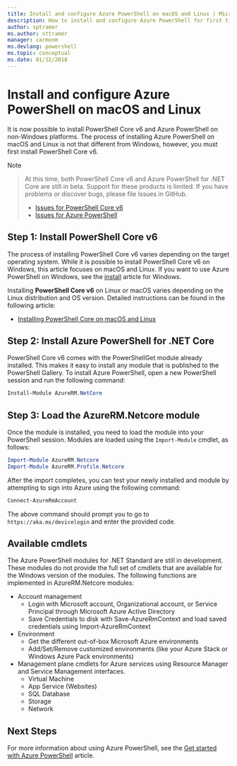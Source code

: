 ```yaml
---
title: Install and configure Azure PowerShell on macOS and Linux | Microsoft Docs
description: How to install and configure Azure PowerShell for first time use on macOS and Linux.
author: sptramer
ms.author: sttramer
manager: carmonm
ms.devlang: powershell
ms.topic: conceptual
ms.date: 01/12/2018
---
```

# Install and configure Azure PowerShell on macOS and Linux

It is now possible to install PowerShell Core v6 and Azure PowerShell on non-Windows platforms.
The process of installing Azure PowerShell on macOS and Linux is not that different from Windows,
however, you must first install PowerShell Core v6.

> [!NOTE]

> At this time, both PowerShell Core v6 and Azure PowerShell for .NET Core are still in beta.
> Support for these products is limited. If you have problems or discover bugs, please file Issues
> in GitHub.
>
> * [Issues for PowerShell Core v6](https://github.com/PowerShell/PowerShell/issues)
> * [Issues for Azure PowerShell](https://github.com/azure/azure-docs-powershell/issues)

## Step 1: Install PowerShell Core v6

The process of installing PowerShell Core v6 varies depending on the target operating system.
While it is possible to install PowerShell Core v6 on Windows, this article focuses on macOS and
Linux. If you want to use Azure PowerShell on Windows, see the [install](./install-azurerm-ps.md)
article for Windows.

Installing **PowerShell Core v6** on Linux or macOS varies depending on the Linux distribution and OS version.
Detailed instructions can be found in the following article:

- [Installing PowerShell Core on macOS and Linux](/powershell/scripting/setup/installing-powershell-core-on-macos-and-linux)

## Step 2: Install Azure PowerShell for .NET Core

PowerShell Core v6 comes with the PowerShellGet module already installed. This makes it easy to
install any module that is published to the PowerShell Gallery. To install Azure PowerShell, open a
new PowerShell session and run the following command:

```powershell
Install-Module AzureRM.NetCore
```

## Step 3: Load the AzureRM.Netcore module

Once the module is installed, you need to load the module into your PowerShell session. Modules are
loaded using the `Import-Module` cmdlet, as follows:

```powershell
Import-Module AzureRM.Netcore
Import-Module AzureRM.Profile.Netcore
```

After the import completes, you can test your newly installed and module by attempting to sign into
Azure using the following command:

```powershell
Connect-AzureRmAccount
```

The above command should prompt you to go to `https://aka.ms/devicelogin` and enter the
provided code.

## Available cmdlets

The Azure PowerShell modules for .NET Standard are still in development. These modules do not
provide the full set of cmdlets that are available for the Windows version of the modules. The
following functions are implemented in AzureRM.Netcore modules:

* Account management
  - Login with Microsoft account, Organizational account, or Service Principal through Microsoft
    Azure Active Directory
  - Save Credentials to disk with Save-AzureRmContext and load saved credentials using
    Import-AzureRmContext
* Environment
  - Get the different out-of-box Microsoft Azure environments
  - Add/Set/Remove customized environments (like your Azure Stack or Windows Azure Pack environments)
* Management plane cmdlets for Azure services using Resource Manager and Service Management interfaces.
  - Virtual Machine
  - App Service (Websites)
  - SQL Database
  - Storage
  - Network

## Next Steps

For more information about using Azure PowerShell, see the
[Get started with Azure PowerShell](get-started-azureps.md) article.
